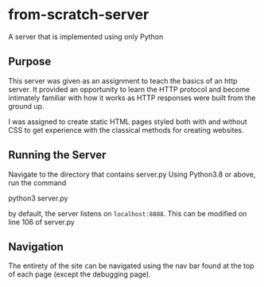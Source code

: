 # from-scratch-server
A server that is implemented using only Python

## Purpose
This server was given as an assignment to teach the basics of an http server. It provided an opportunity to learn the HTTP protocol and become intimately familiar with how it works as HTTP responses were built from the ground up.

I was assigned to create static HTML pages styled both with and without CSS to get experience with the classical methods for creating websites. 

## Running the Server

Navigate to the directory that contains server.py
Using Python3.8 or above, run the command

  python3 server.py
  
by default, the server listens on `localhost:8888`. This can be modified on line 106 of server.py

## Navigation

The entirety of the site can be navigated using the nav bar found at the top of each page (except the debugging page). 
